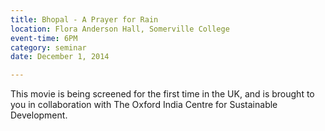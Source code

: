 ```yaml
---
title: Bhopal - A Prayer for Rain
location: Flora Anderson Hall, Somerville College
event-time: 6PM
category: seminar
date: December 1, 2014

---
```


This movie is being screened for the first time in the UK, and is 
brought to you in collaboration with The Oxford India Centre for 
Sustainable Development.

